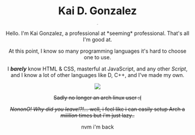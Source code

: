 <h1 align="center">Kai D. Gonzalez</h1>

<p align="center" style="font-size: 1px">he/him</p>
<p align="center" style="font-size: 0.5px"><em>bisexual</em></p>


<p align="center">Hello. I'm Kai Gonzalez, a professional at *seeming* professional. That's all I'm good at.</p>

<p align="center">At this point, I know so many programming languages it's hard to choose one to use.</p>

<p align="center">I <strong><em>barely</em></strong> know HTML & CSS, masterful at JavaScript, and any other <em>Script</em>, and I know a lot of other languages like D, C++, and I've made my own.

</p>

<p align="center">
  <a>
    <img src="https://skillicons.dev/icons?i=git,linux,lua,c,vim,nodejs,py,cpp,godot,github,js,julia,md" />
  </a>
</p>

<strike>
<p align="center">Sadly no longer an arch linux user :(</p>
<p align="center"><em>NononO! Why did you leave!?!</em>... well, i feel like i can easily setup Arch a <em>miiilion</em> times but i'm just lazy..</p>
</strike>

<p align="center">nvm i'm back</p>
